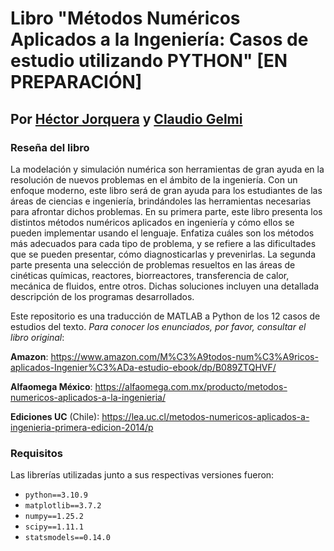 # Libro "Métodos Numéricos Aplicados a la Ingeniería: Casos de estudio utilizando PYTHON" [EN PREPARACIÓN]
## Por [Héctor Jorquera](https://www.ing.uc.cl/academicos-e-investigadores/hector-ivan-joaquin-jorquera-gonzalez/) y [Claudio Gelmi](https://www.linkedin.com/in/claudiogelmi/)

### Reseña del libro
La modelación y simulación numérica son herramientas de gran ayuda en la resolución de nuevos problemas en el ámbito de la ingeniería. Con un enfoque moderno, este libro será de gran ayuda para los estudiantes de las áreas de ciencias e ingeniería, brindándoles las herramientas necesarias para afrontar dichos problemas. En su primera parte, este libro presenta los distintos métodos numéricos aplicados en ingeniería y cómo ellos se pueden implementar usando el lenguaje. Enfatiza cuáles son los métodos más adecuados para cada tipo de problema, y se refiere a las dificultades que se pueden presentar, cómo diagnosticarlas y prevenirlas. La segunda parte presenta una selección de problemas resueltos en las áreas de cinéticas químicas, reactores, biorreactores, transferencia de calor, mecánica de fluidos, entre otros. Dichas soluciones incluyen una detallada descripción de los programas desarrollados.

Este repositorio es una traducción de MATLAB a Python de los 12 casos de estudios del texto. *Para conocer los enunciados, por favor, consultar el libro original*:

**Amazon**: https://www.amazon.com/M%C3%A9todos-num%C3%A9ricos-aplicados-Ingenier%C3%ADa-estudio-ebook/dp/B089ZTQHVF/

**Alfaomega México**: https://alfaomega.com.mx/producto/metodos-numericos-aplicados-a-la-ingenieria/

**Ediciones UC** (Chile): https://lea.uc.cl/metodos-numericos-aplicados-a-ingenieria-primera-edicion-2014/p

### Requisitos
Las librerías utilizadas junto a sus respectivas versiones fueron:

- `python==3.10.9`
- `matplotlib==3.7.2`
- `numpy==1.25.2`
- `scipy==1.11.1`
- `statsmodels==0.14.0`
